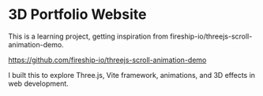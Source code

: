 # 3D Portfolio Website  

This is a learning project, getting inspiration from fireship-io/threejs-scroll-animation-demo.

https://github.com/fireship-io/threejs-scroll-animation-demo  

I built this to explore Three.js, Vite framework, animations, and 3D effects in web development. 